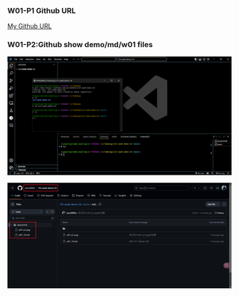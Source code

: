 ### W01-P1 Github URL

[My Github URL](https://github.com/zero2005x/113-sweb-demo-14)

### W01-P2:Github show demo/md/w01 files

![](w01-p1.png)


![](w01-p2.png)